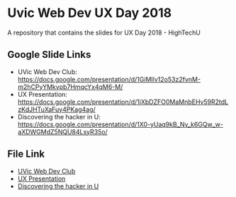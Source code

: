 # Uvic Web Dev UX Day 2018

A repository that contains the slides for UX Day 2018 - HighTechU

## Google Slide Links

* UVic Web Dev Club: https://docs.google.com/presentation/d/1GiMIlv12o53z2fvnM-m2hCPyYMkvpb7HmqcYx4qM6-M/
* UX Presentation: https://docs.google.com/presentation/d/1jXbDZFO0MaMnbEHv59R2tdLzKdJHTuXaFuy4PKag4ag/
* Discovering the hacker in U: https://docs.google.com/presentation/d/1X0-yUaq9kB_Nv_k6GQw_w-aXDWGMdZ5NQU84LsyR35o/

## File Link

* [UVic Web Dev Club]()
* [UX Presentation]()
* [Discovering the hacker in U]()
